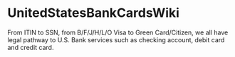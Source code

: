 # UnitedStatesBankCardsWiki
From ITIN to SSN, from B/F/J/H/L/O Visa to Green Card/Citizen, we all have legal pathway to U.S. Bank services such as checking account, debit card and credit card.
